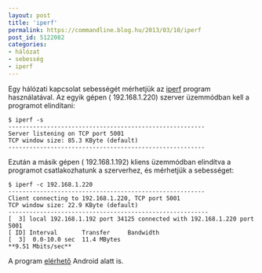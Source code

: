 ```yaml
---
layout: post
title: 'iperf'
permalink: https://commandline.blog.hu/2013/03/10/iperf
post_id: 5122082
categories: 
- hálózat
- sebesség
- iperf
---
```


Egy hálózati kapcsolat sebességét mérhetjük az 
[iperf](http://sourceforge.net/projects/iperf/) program használatával. Az egyik gépen ( 192.168.1.220) szerver üzemmódban kell a programot elindítani:

```
$ iperf -s
--------------------------------------------------------
Server listening on TCP port 5001
TCP window size: 85.3 KByte (default)
--------------------------------------------------------
```

Ezután a másik gépen ( 192.168.1.192) kliens üzemmódban elindítva a programot csatlakozhatunk a szerverhez, és mérhetjük a sebességet:

```
$ iperf -c 192.168.1.220
--------------------------------------------------------
Client connecting to 192.168.1.220, TCP port 5001
TCP window size: 22.9 KByte (default)
---------------------------------------------------------
[  3] local 192.168.1.192 port 34125 connected with 192.168.1.220 port 5001
[ ID] Interval       Transfer     Bandwidth
[  3]  0.0-10.0 sec  11.4 MBytes  
**9.51 Mbits/sec**
```

A program 
[elérhető](https://play.google.com/store/apps/details?id=com.magicandroidapps.iperf) Android alatt is.